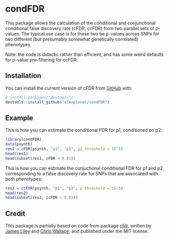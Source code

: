 
# condFDR

This package allows the calculation of the conditional and conjunctional conditional 
false discovery rate (cFDR, ccFDR) from two parallel sets of p-values. The typical
use case is for these two be p-values across SNPs for two different (but presumably
somewhat genetically correlated) phenotypes.

Note: the code is didactic rather than efficient, and has some weird defaults
for p-value pre-filtering for ccFDR.

## Installation

You can install the current version of cFDR from [GitHub](https://github.com/) with:

``` r
# install.packages("devtools")
devtools::install_github("alexploner/condFDR")
```

## Example

This is how you can estimate the conditional FDR for p1, conditioned on p2:

``` r
library(condFDR)
data(psynth)
res1 = cFDR(psynth, "p1", "p2", p2_threshold = 1E-5)
head(res1)
head(subset(res1, cFDR < 0.01))
```

This is how you can estimate the conjuctional conditional FDR for p1 and p2, 
corresponding to a false discovery rate for SNPs that are associated with both 
phenotypes:

``` r
res2 = ccFDR(psynth, "p1", "p2", p_threshold = 1E-5)
head(res2)
head(subset(res2, ccFDR < 0.01))
```

## Credit

This package is partially based on code from package [cfdr](https://github.com/jamesliley/cfdr), written by [James Liley](james.liley@igmm.ed.ac.uk) and [Chris Wallace](cew54@cam.ac.uk), and 
published under the MIT license. 


